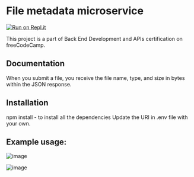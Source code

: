 # File metadata microservice

[![Run on Repl.it](https://replit.com/badge/github/robertamanta/file-metadata-microservice)](https://file-metadata-microservice.robertamanta.repl.co)

This project is a part of Back End Development and APIs certification on freeCodeCamp.

## Documentation

When you submit a file, you receive the file name, type, and size in bytes within the JSON response.

## Installation

npm install - to install all the dependencies
Update the URI in .env file with your own.

## Example usage:

![image](https://user-images.githubusercontent.com/116081834/211200669-f03f58a1-49a7-4310-a9d5-beb4dadf0861.png)

![image](https://user-images.githubusercontent.com/116081834/211200838-79932dfe-e198-483b-bee3-c6c9184c715b.png)
